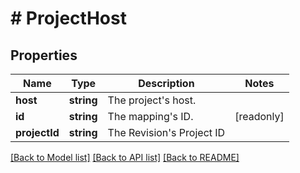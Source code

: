 # # ProjectHost

## Properties

Name | Type | Description | Notes
------------ | ------------- | ------------- | -------------
**host** | **string** | The project&#39;s host. |
**id** | **string** | The mapping&#39;s ID. | [readonly]
**projectId** | **string** | The Revision&#39;s Project ID |

[[Back to Model list]](../../README.md#models) [[Back to API list]](../../README.md#endpoints) [[Back to README]](../../README.md)
